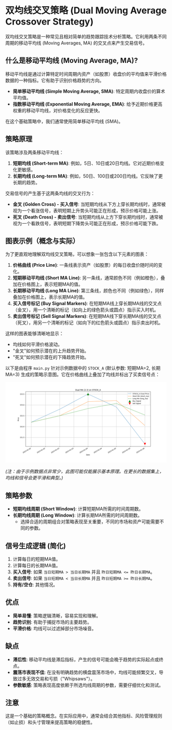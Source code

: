 # 双均线交叉策略 (Dual Moving Average Crossover Strategy)

双均线交叉策略是一种常见且相对简单的趋势跟踪技术分析策略。它利用两条不同周期的移动平均线 (Moving Averages, MA) 的交叉点来产生交易信号。

## 什么是移动平均线 (Moving Average, MA)?

移动平均线是通过计算特定时间周期内资产（如股票）收盘价的平均值来平滑价格数据的一种指标。它有助于识别价格趋势的方向。

*   **简单移动平均线 (Simple Moving Average, SMA)**: 特定周期内收盘价的算术平均值。
*   **指数移动平均线 (Exponential Moving Average, EMA)**: 给予近期价格更高权重的移动平均线，对价格变化的反应更快。

在这个基础策略中，我们通常使用简单移动平均线 (SMA)。

## 策略原理

该策略涉及两条移动平均线：

1.  **短期均线 (Short-term MA)**: 例如，5日、10日或20日均线。它对近期价格变化更敏感。
2.  **长期均线 (Long-term MA)**: 例如，50日、100日或200日均线。它反映了更长期的趋势。

交易信号的产生基于这两条均线的交叉行为：

*   **金叉 (Golden Cross) - 买入信号**: 当短期均线从下方上穿长期均线时，通常被视为一个看涨信号，表明短期上升势头可能正在形成，预示价格可能上涨。
*   **死叉 (Death Cross) - 卖出信号**: 当短期均线从上方下穿长期均线时，通常被视为一个看跌信号，表明短期下降势头可能正在形成，预示价格可能下跌。

## 图表示例（概念与实际）

为了更直观地理解双均线交叉策略，可以想象一张包含以下元素的图表：

1.  **价格曲线 (Price Line)**: 一条线表示资产（如股票）的每日收盘价随时间的变化。
2.  **短期移动平均线 (Short MA Line)**: 另一条线，通常颜色不同（例如橙色），叠加在价格图上，表示短期MA的值。
3.  **长期移动平均线 (Long MA Line)**: 第三条线，颜色也不同（例如绿色），同样叠加在价格图上，表示长期MA的值。
4.  **买入信号标记 (Buy Signal Markers)**: 在短期MA线上穿长期MA线的交叉点（金叉），用一个清晰的标记（如向上的绿色箭头或圆点）指示买入时机。
5.  **卖出信号标记 (Sell Signal Markers)**: 在短期MA线下穿长期MA线的交叉点（死叉），用另一个清晰的标记（如向下的红色箭头或圆点）指示卖出时机。

这样的图表能够清晰地显示：
*   均线如何平滑价格波动。
*   "金叉"如何预示潜在的上升趋势开始。
*   "死叉"如何预示潜在的下降趋势开始。

以下是由程序 `main.py` 针对示例数据中的 `STOCK_A` (默认参数: 短期MA=2, 长期MA=3) 生成的策略示意图。它在价格曲线上叠加了均线并标出了买卖信号点：

![双均线(2-3)策略示意图 - STOCK_A](images/MA_2_3_strategy_on_STOCK_A.png "MA 2-3 Strategy Visualization for STOCK_A")

*(注：由于示例数据点非常少，此图可能仅能展示基本原理。在更长的数据集上，均线和信号会更平滑和典型。)*

## 策略参数

*   **短期均线周期 (Short Window)**: 计算短期MA所需的时间周期数。
*   **长期均线周期 (Long Window)**: 计算长期MA所需的时间周期数。
    *   选择合适的周期组合对策略表现至关重要，不同的市场和资产可能需要不同的参数。

## 信号生成逻辑 (简化)

1.  计算每日的短期MA值。
2.  计算每日的长期MA值。
3.  **买入信号**: 如果 `当日短期MA > 当日长期MA` 并且 `昨日短期MA <= 昨日长期MA`。
4.  **卖出信号**: 如果 `当日短期MA < 当日长期MA` 并且 `昨日短期MA >= 昨日长期MA`。
5.  **持有/空仓**: 其他情况。

## 优点

*   **简单易懂**: 策略逻辑清晰，容易实现和理解。
*   **趋势识别**: 有助于捕捉市场的主要趋势。
*   **平滑价格**: 均线可以过滤掉部分市场噪音。

## 缺点

*   **滞后性**: 移动平均线是滞后指标，产生的信号可能会晚于趋势的实际起点或终点。
*   **震荡市表现不佳**: 在没有明确趋势的横盘震荡市场中，均线可能频繁交叉，导致过多无效交易和亏损（"Whipsaws"）。
*   **参数敏感**: 策略表现高度依赖于所选均线周期的参数，需要仔细优化和测试。

## 注意

这是一个基础的策略概念。在实际应用中，通常会结合其他指标、风险管理规则（如止损）和头寸管理来提高策略的稳健性。 